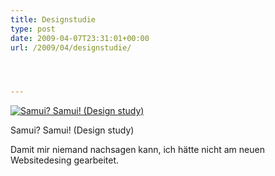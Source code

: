 ```yaml
---
title: Designstudie
type: post
date: 2009-04-07T23:31:01+00:00
url: /2009/04/designstudie/




---
```

<div class="flickr">
  <a href="http://www.flickr.com/photos/schreibblogade/3424067780/" title="Samui? Samui! (Design study)"><img src="//farm4.static.flickr.com/3641/3424067780_e243282284.jpg" alt="Samui? Samui! (Design study)" /></a></p>

  <p>
    Samui? Samui! (Design study)
  </p>
</div>

Damit mir niemand nachsagen kann, ich hätte nicht am neuen Websitedesing gearbeitet.
